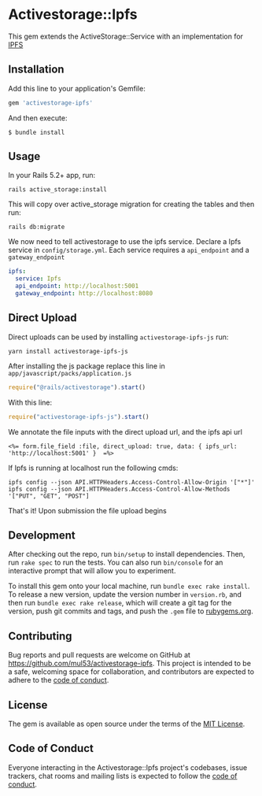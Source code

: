 # Activestorage::Ipfs

This gem extends the ActiveStorage::Service with an implementation for
[IPFS](https://ipfs.io)

## Installation

Add this line to your application's Gemfile:

```ruby
gem 'activestorage-ipfs'
```

And then execute:

    $ bundle install

## Usage

In your Rails 5.2+ app, run:

```
rails active_storage:install
```

This will copy over active_storage migration for creating the tables and then run:

```
rails db:migrate
```
We now need to tell activestorage to use the ipfs service. Declare a Ipfs service in `config/storage.yml`. Each service requires a `api_endpoint` and a `gateway_endpoint`

```yml
ipfs:
  service: Ipfs
  api_endpoint: http://localhost:5001
  gateway_endpoint: http://localhost:8080
```

## Direct Upload

Direct uploads can be used by installing `activestorage-ipfs-js` run:

```
yarn install activestorage-ipfs-js
```

After installing the js package replace this line in `app/javascript/packs/application.js`

```js
require("@rails/activestorage").start()
```

With this line:

```js
require("activestorage-ipfs-js").start()
```

We annotate the file inputs with the direct upload url, and the ipfs api url

```
<%= form.file_field :file, direct_upload: true, data: { ipfs_url: 'http://localhost:5001' }  =%>
```
If Ipfs is running at localhost run the following cmds:

```
ipfs config --json API.HTTPHeaders.Access-Control-Allow-Origin '["*"]'
ipfs config --json API.HTTPHeaders.Access-Control-Allow-Methods '["PUT", "GET", "POST"]
```

That's it! Upon submission the file upload begins

## Development

After checking out the repo, run `bin/setup` to install dependencies. Then, run `rake spec` to run the tests. You can also run `bin/console` for an interactive prompt that will allow you to experiment.

To install this gem onto your local machine, run `bundle exec rake install`. To release a new version, update the version number in `version.rb`, and then run `bundle exec rake release`, which will create a git tag for the version, push git commits and tags, and push the `.gem` file to [rubygems.org](https://rubygems.org).

## Contributing

Bug reports and pull requests are welcome on GitHub at https://github.com/mul53/activestorage-ipfs. This project is intended to be a safe, welcoming space for collaboration, and contributors are expected to adhere to the [code of conduct](https://github.com/[USERNAME]/activestorage-ipfs/blob/master/CODE_OF_CONDUCT.md).


## License

The gem is available as open source under the terms of the [MIT License](https://opensource.org/licenses/MIT).

## Code of Conduct

Everyone interacting in the Activestorage::Ipfs project's codebases, issue trackers, chat rooms and mailing lists is expected to follow the [code of conduct](https://github.com/[USERNAME]/activestorage-ipfs/blob/master/CODE_OF_CONDUCT.md).
